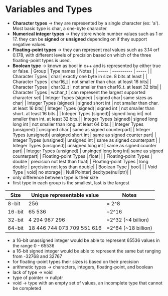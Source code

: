 # Variables and Types
- **Character types** &rarr; they are represented by a single character (ex: 'a'). Most basic type is char, a one-byte character
- **Numerical integer types** &rarr; they store whole number values such as 1 or 17. they can be **signed** or **unsigned** depending on if they support negative values.
- **Floating-point types** &rarr; they can represent real values such as 3.14 orf 0.178, with different levels of precision based on which of the three floating-point types is used.
- **Boolean type** &rarr; known as bool in c++ and is represented by either true or false.
| Group | Type names | Notes |
| ----- | ---------- | ----- |
| Character Types | char| exactly one byte in size. 8 bits at least |
| Character Types | char16_t | not smaller than char. at least 16 bits|
| Character Types | char32_t | not smaller than char16_t. at least 32 bits|
| Character Types | wchar_t | can represent the largest supported character set|
| Integer Types (signed) | signed char| same sizes as char|
| Integer Types (signed) | signed short int | not smaller than char. at least 16 bits|
|  Integer Types (signed)| signed int | not smaller than short. at least 16 bits.|
|  Integer Types (signed)| signed long int| not smaller than int. at least 32 bits.|
| Integer Types (signed)| signed long long int | not smaller than long. at least 64 bits.|
| Integer Types (unsigned) | unsigned char | same as signed counterpart|
| Integer Types (unsigned)| unsigned short int | same as signed counter part| 
| Integer Types (unsigned)| unsigned int | same as signed counterpart |
| Integer Types (unsigned)| unsigned long int | same as signed counter part|
| Integer Types (unsigned) | unsinged long long int| same as signed counterpart|
| Floating-point Types | float| |
| Floating-point Types | double | precision not lest than float|
| Floating-point Types | long double | precision not less than double|
| Boolean Type | bool| |
| Void Type | void| no storage| 
| Null Pointer| decltype(nullptr)| | 
- only difference between type is their size
- first type in each group is the smallest, last is the largest

| Size | Unique representable value| Notes|
| ---- | ------------------------- | ---- |
| 8-bit | 256 | = 2^8|
| 16-bit| 65 536 | =2^16 |
| 32-bit| 4 294 967 296 | =2^32 (~4 billion)|
| 64-bit| 18 446 744 073 709 551 616 | =2^64 (~18 billion)|
- a 16-bit unassigned integer would be able to represent 65536 values in the range 0 - 65536
- a 16-bit signed integer would be able to represent the same but ranging from -32768 and 32767
- for floating-point types their sizes is based on their precision
- arithmetic types &rarr; characters, integers, floating-point, and boolean
- lack of type &rarr; void
- type of pointer &rarr; nullptr
- void &rarr; type with an empty set of values, an incomplete type that cannot be completed
